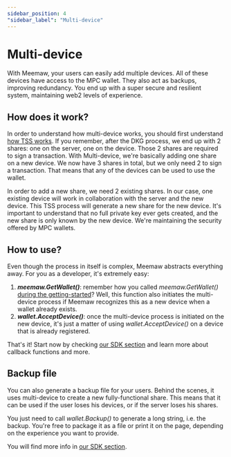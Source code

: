 ```yaml
---
sidebar_position: 4
"sidebar_label": "Multi-device"
---
```


# Multi-device

With Meemaw, your users can easily add multiple devices. All of these devices have access to the MPC wallet. They also act as backups, improving redundancy. You end up with a super secure and resilient system, maintaining web2 levels of experience.

## How does it work?

In order to understand how multi-device works, you should first understand [how TSS works](/docs/how-does-it-work). If you remember, after the DKG process, we end up with 2 shares: one on the server, one on the device. Those 2 shares are required to sign a transaction. With Multi-device, we're basically adding one share on a new device. We now have 3 shares in total, but we only need 2 to sign a transaction. That means that any of the devices can be used to use the wallet.

In order to add a new share, we need 2 existing shares. In our case, one existing device will work in collaboration with the server and the new device. This TSS process will generate a new share for the new device. It's important to understand that no full private key ever gets created, and the new share is only known by the new device. We're maintaining the security offered by MPC wallets.

## How to use?

Even though the process in itself is complex, Meemaw abstracts everything away. For you as a developer, it's extremely easy:

1. ***meemaw.GetWallet()***: remember how you called *meemaw.GetWallet()* [during the getting-started](/docs/getting-started)? Well, this function also initiates the multi-device process if Meemaw recognizes this as a new device when a wallet already exists.
2. ***wallet.AcceptDevice()***: once the multi-device process is initiated on the new device, it's just a matter of using *wallet.AcceptDevice()* on a device that is already registered.

That's it! Start now by checking [our SDK section](/docs/client/) and learn more about callback functions and more.

## Backup file

You can also generate a backup file for your users. Behind the scenes, it uses multi-device to create a new fully-functional share. This means that it can be used if the user loses his devices, or if the server loses his shares.

You just need to call *wallet.Backup()* to generate a long string, i.e. the backup. You're free to package it as a file or print it on the page, depending on the experience you want to provide.

You will find more info in [our SDK section](/docs/client/).